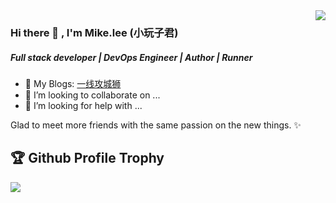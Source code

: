 <img align="right" src="https://github-readme-stats.vercel.app/api?username=researchlab&show_icons=true&icon_color=CE1D2D&text_color=718096&bg_color=ffffff&hide_title=true" />


### Hi there 👋 ,  I'm Mike.lee (小玩子君) 

##### Full stack developer | DevOps Engineer | Author | Runner

- 🔭 My Blogs: [一线攻城狮](http://researchlab.github.io/)
- 👯 I’m looking to collaborate on ...
- 🤔 I’m looking for help with ...

Glad to meet more friends with the same passion on the new things. ✨

<h2>🏆 Github Profile Trophy</h2>
<img src="https://github-profile-trophy.vercel.app/?username=researchlab&column=6"/>


